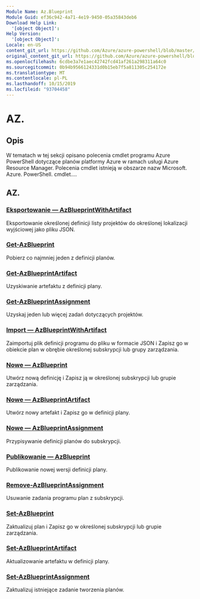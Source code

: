 ```yaml
---
Module Name: Az.Blueprint
Module Guid: ef36c942-4a71-4e19-9450-05a35843deb6
Download Help Link:
  '[object Object]': 
Help Version:
  '[object Object]': 
Locale: en-US
content_git_url: https://github.com/Azure/azure-powershell/blob/master/src/Blueprint/Blueprint/help/Az.Blueprint.md
original_content_git_url: https://github.com/Azure/azure-powershell/blob/master/src/Blueprint/Blueprint/help/Az.Blueprint.md
ms.openlocfilehash: 6cdbe3a7e1aec42742fcd41af261a298311a64c0
ms.sourcegitcommit: 0b94b9566124331d0b15eb7f5a811305c254172e
ms.translationtype: MT
ms.contentlocale: pl-PL
ms.lasthandoff: 10/15/2019
ms.locfileid: "93704458"
---
```

# AZ.
## Opis
W tematach w tej sekcji opisano polecenia cmdlet programu Azure PowerShell dotyczące planów platformy Azure w ramach usługi Azure Resource Manager. Polecenia cmdlet istnieją w obszarze nazw Microsoft. Azure. PowerShell. cmdlet....

## AZ.
### [Eksportowanie — AzBlueprintWithArtifact](Export-AzBlueprintWithArtifact.md)
Eksportowanie określonej definicji listy projektów do określonej lokalizacji wyjściowej jako pliku JSON. 

### [Get-AzBlueprint](Get-AzBlueprint.md)
Pobierz co najmniej jeden z definicji planów.

### [Get-AzBlueprintArtifact](Get-AzBlueprintArtifact.md)
Uzyskiwanie artefaktu z definicji plany.

### [Get-AzBlueprintAssignment](Get-AzBlueprintAssignment.md)
Uzyskaj jeden lub więcej zadań dotyczących projektów.

### [Import — AzBlueprintWithArtifact](Import-AzBlueprintWithArtifact.md)
Zaimportuj plik definicji programu do pliku w formacie JSON i Zapisz go w obiekcie plan w obrębie określonej subskrypcji lub grupy zarządzania.

### [Nowe — AzBlueprint](New-AzBlueprint.md)
Utwórz nową definicję i Zapisz ją w określonej subskrypcji lub grupie zarządzania.

### [Nowe — AzBlueprintArtifact](New-AzBlueprintArtifact.md)
Utwórz nowy artefakt i Zapisz go w definicji plany.

### [Nowe — AzBlueprintAssignment](New-AzBlueprintAssignment.md)
Przypisywanie definicji planów do subskrypcji.

### [Publikowanie — AzBlueprint](Publish-AzBlueprint.md)
Publikowanie nowej wersji definicji plany.

### [Remove-AzBlueprintAssignment](Remove-AzBlueprintAssignment.md)
Usuwanie zadania programu plan z subskrypcji.

### [Set-AzBlueprint](Set-AzBlueprint.md)
Zaktualizuj plan i Zapisz go w określonej subskrypcji lub grupie zarządzania.

### [Set-AzBlueprintArtifact](Set-AzBlueprintArtifact.md)
Aktualizowanie artefaktu w definicji plany.

### [Set-AzBlueprintAssignment](Set-AzBlueprintAssignment.md)
Zaktualizuj istniejące zadanie tworzenia planów.


